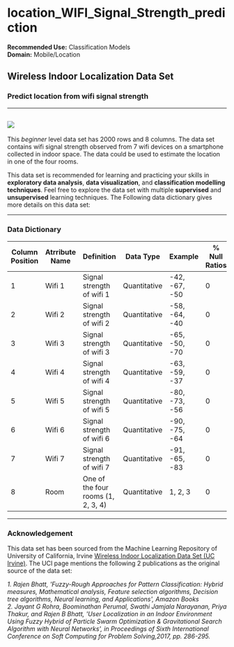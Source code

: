 # location_WIFI_Signal_Strength_prediction
**Recommended Use:** Classification Models<br/>
**Domain:** Mobile/Location<br/> 

## Wireless Indoor Localization Data Set 

### Predict location from wifi signal strength 


---
![](181.jpg)
---

This *beginner* level data set has 2000 rows and 8 columns.
The data set contains wifi signal strength observed from 7 wifi devices on a smartphone collected in indoor space. 
The data could be used to estimate the location in one of the four rooms.

This data set is recommended for learning and practicing your skills in **exploratory data analysis**, **data visualization**, and **classification modelling techniques**. 
Feel free to explore the data set with multiple **supervised** and **unsupervised** learning techniques. The Following data dictionary gives more details on this data set:

---

### Data Dictionary 

| Column   Position 	| Atrribute Name 	| Definition                           	| Data Type    	| Example       	| % Null Ratios 	|
|-------------------	|----------------	|--------------------------------------	|--------------	|---------------	|---------------	|
| 1                 	| Wifi 1         	| Signal strength of wifi 1            	| Quantitative 	| -42, -67, -50 	| 0             	|
| 2                 	| Wifi 2         	| Signal strength of wifi 2            	| Quantitative 	| -58, -64, -40 	| 0             	|
| 3                 	| Wifi 3         	| Signal strength of wifi 3            	| Quantitative 	| -65, -50, -70 	| 0             	|
| 4                 	| Wifi 4         	| Signal strength of wifi 4            	| Quantitative 	| -63, -59, -37 	| 0             	|
| 5                 	| Wifi 5         	| Signal strength of wifi 5            	| Quantitative 	| -80, -73, -56 	| 0             	|
| 6                 	| Wifi 6         	| Signal strength of wifi 6            	| Quantitative 	| -90, -75, -64 	| 0             	|
| 7                 	| Wifi 7         	| Signal strength of wifi 7            	| Quantitative 	| -91, -65, -83 	| 0             	|
| 8                 	| Room           	| One of the four rooms (1, 2, 3,   4) 	| Quantitative 	| 1, 2, 3       	| 0             	|

---

### Acknowledgement

This data set has been sourced from the Machine Learning Repository of University of California, Irvine [Wireless Indoor Localization Data Set (UC Irvine)](https://archive.ics.uci.edu/ml/datasets/Wireless+Indoor+Localization). 
The UCI page mentions the following 2 publications as the original source of the data set:

*1. Rajen Bhatt, 'Fuzzy-Rough Approaches for Pattern Classification: Hybrid measures, Mathematical analysis, Feature selection algorithms, Decision tree algorithms, Neural learning, and Applications', Amazon Books*<br/> 
*2. Jayant G Rohra, Boominathan Perumal, Swathi Jamjala Narayanan, Priya Thakur, and Rajen B Bhatt, 'User Localization in an Indoor Environment Using Fuzzy Hybrid of Particle Swarm Optimization & Gravitational Search Algorithm with Neural Networks', in Proceedings of Sixth International Conference on Soft Computing for Problem Solving,2017, pp. 286-295.*
